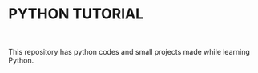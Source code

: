 <h1>PYTHON TUTORIAL</h1> <br> <p> This repository has python codes and small projects made while learning Python.</p>

